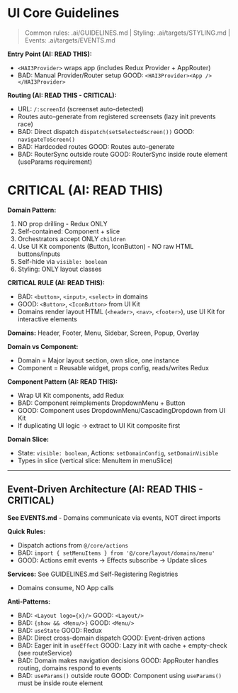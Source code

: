 # UI Core Guidelines

> Common rules: .ai/GUIDELINES.md | Styling: .ai/targets/STYLING.md | Events: .ai/targets/EVENTS.md

**Entry Point (AI: READ THIS):**
- `<HAI3Provider>` wraps app (includes Redux Provider + AppRouter)
- BAD: Manual Provider/Router setup GOOD: `<HAI3Provider><App /></HAI3Provider>`

**Routing (AI: READ THIS - CRITICAL):**
- URL: `/:screenId` (screenset auto-detected)
- Routes auto-generate from registered screensets (lazy init prevents race)
- BAD: Direct dispatch `dispatch(setSelectedScreen())` GOOD: `navigateToScreen()`
- BAD: Hardcoded routes GOOD: Routes auto-generate
- BAD: RouterSync outside route GOOD: RouterSync inside route element (useParams requirement)

# CRITICAL (AI: READ THIS)

**Domain Pattern:**
1. NO prop drilling - Redux ONLY
2. Self-contained: Component + slice
3. Orchestrators accept ONLY `children`
4. Use UI Kit components (Button, IconButton) - NO raw HTML buttons/inputs
5. Self-hide via `visible: boolean`
6. Styling: ONLY layout classes

**CRITICAL RULE (AI: READ THIS):**
- BAD: `<button>`, `<input>`, `<select>` in domains
- GOOD: `<Button>`, `<IconButton>` from UI Kit
- Domains render layout HTML (`<header>`, `<nav>`, `<footer>`), use UI Kit for interactive elements

**Domains:** Header, Footer, Menu, Sidebar, Screen, Popup, Overlay

**Domain vs Component:**
- Domain = Major layout section, own slice, one instance
- Component = Reusable widget, props config, reads/writes Redux

**Component Pattern (AI: READ THIS):**
- Wrap UI Kit components, add Redux
- BAD: Component reimplements DropdownMenu + Button
- GOOD: Component uses DropdownMenu/CascadingDropdown from UI Kit
- If duplicating UI logic -> extract to UI Kit composite first

**Domain Slice:**
- State: `visible: boolean`, Actions: `setDomainConfig`, `setDomainVisible`
- Types in slice (vertical slice: MenuItem in menuSlice)

---

## Event-Driven Architecture (AI: READ THIS - CRITICAL)

**See EVENTS.md** - Domains communicate via events, NOT direct imports

**Quick Rules:**
- Dispatch actions from `@/core/actions`
- BAD: `import { setMenuItems } from '@/core/layout/domains/menu'`
- GOOD: Actions emit events → Effects subscribe → Update slices

**Services:** See GUIDELINES.md Self-Registering Registries
- Domains consume, NO App calls

**Anti-Patterns:**
- BAD: `<Layout logo={x}/>` GOOD: `<Layout/>`
- BAD: `{show && <Menu/>}` GOOD: `<Menu/>`
- BAD: `useState` GOOD: Redux
- BAD: Direct cross-domain dispatch GOOD: Event-driven actions
- BAD: Eager init in `useEffect` GOOD: Lazy init with cache + empty-check (see routeService)
- BAD: Domain makes navigation decisions GOOD: AppRouter handles routing, domains respond to events
- BAD: `useParams()` outside route GOOD: Component using `useParams()` must be inside route element
